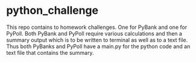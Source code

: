 # python_challenge
This repo contains to homework challenges.  One for PyBank and one for PyPoll. 
Both PyBank and PyPoll require various calculations and then a summary output
which is to be written to terminal as well as to a text file.  Thus both 
PyBanks and PyPoll have a main.py for the python code and an text file that
contains the summary.

